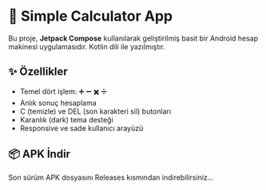 # 📱 Simple Calculator App

Bu proje, **Jetpack Compose** kullanılarak geliştirilmiş basit bir Android hesap makinesi uygulamasıdır. Kotlin dili ile yazılmıştır.

## ✨ Özellikler
- Temel dört işlem: ➕ ➖ ✖️ ➗  
- Anlık sonuç hesaplama
- C (temizle) ve DEL (son karakteri sil) butonları
- Karanlık (dark) tema desteği
- Responsive ve sade kullanıcı arayüzü

## 📦 APK İndir
Son sürüm APK dosyasını Releases kısmından indirebilirsiniz...
